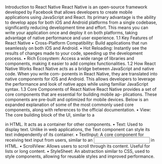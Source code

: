 Introduction to React Native
React Native is an open-source framework developed by Facebook that allows developers to
create mobile applications using JavaScript and React. Its primary advantage is the ability
to develop apps for both iOS and Android platforms from a single codebase, significantly
reducing development time and effort. This means you can write your application once and
deploy it on both platforms, taking advantage of native performance and user experience.
1.1 Key Features of React Native
• Cross-Platform Compatibility: Build applications that run seamlessly on both
iOS and Android.
• Hot Reloading: Instantly see the results of changes made to your code, speeding up
the development process.
• Rich Ecosystem: Access a wide range of libraries and components, making it easier
to add complex functionalities.
1.2 How React Native Works
React Native acts as a bridge between JavaScript and native code. When you write com-
ponents in React Native, they are translated into native components for iOS and Android.
This allows developers to leverage the performance and look of native apps while using
familiar JavaScript syntax.
1.3 Core Components of React Native
React Native provides a set of core components that are essential for building mobile ap-
plications. These components are pre-built and optimized for mobile devices. Below is an
expanded explanation of some of the most commonly used core components, along with
references to the official documentation.
• View: The core building block of the UI, similar to a <div> in HTML. It acts as a
container for other components.
• Text: Used to display text. Unlike in web applications, the Text component can style
its text independently of its container.
• TextInput: A core component for receiving text input from users, similar to an
<input> in HTML.
• ScrollView: Allows users to scroll through its content. Useful for lists or long content.
• StyleSheet: An abstraction similar to CSS, used to style components, allowing for
reusable styles and improved performance.
